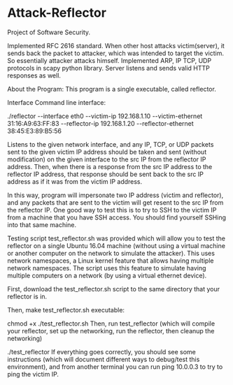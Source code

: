 # Attack-Reflector
Project of Software Security. 

Implemented RFC 2616 standard. 
When other host attacks victim(server), it sends back the packet to attacker, which was intended to target the victim. So essentially attacker  attacks himself. Implemented ARP, IP  TCP, UDP protocols in scapy python library. Server listens and sends valid HTTP responses as well.


About the Program: 
This program is  a single executable, called reflector.

Interface
Command line interface:

./reflector --interface eth0 --victim-ip 192.168.1.10  --victim-ethernet 31:16:A9:63:FF:83 --reflector-ip 192.168.1.20 --reflector-ethernet 38:45:E3:89:B5:56

Listens to the given network interface, and any IP, TCP, or UDP packets sent to the given victim IP address should be taken and sent (without modification) on the given interface to the src IP from the reflector IP address. Then, when there is a response from the src IP address to the reflector IP address, that response should be sent back to the src IP address as if it was from the victim IP address.

In this way, program will impersonate two IP address (victim and reflector), and any packets that are sent to the victim will get resent to the src IP from the reflector IP. One good way to test this is to try to SSH to the victim IP from a machine that you have SSH access. You should find yourself SSHing into that same machine.


Testing
script test_reflector.sh was provided which will allow you to test the reflector on a single Ubuntu 16.04 machine (without using a virtual machine or another computer on the network to simulate the attacker). This uses network namespaces, a Linux kernel feature that allows having multiple network namespaces. The script uses this feature to simulate having multiple computers on a network (by using a virtual ethernet device). 

First, download the test_reflector.sh script to the same directory that your reflector is in.

Then, make test_reflector.sh executable:

chmod +x ./test_reflector.sh
Then, run test_reflector (which will compile your reflector, set up the networking, run the reflector, then cleanup the networking)

./test_reflector
If everything goes correctly, you should see some instructions (which will document different ways to debug/test this environment), and from another terminal you can run ping 10.0.0.3 to try to ping the victim IP.
